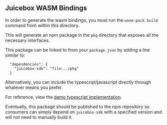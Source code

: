 ## Juicebox WASM Bindings

In order to generate the wasm bindings, you must run the `wasm-pack build` command from within this directory.

This will generate an npm package in the `pkg` directory that exposes all the necessary interfaces.

This package can be linked to from your `package.json` by adding a line similar to:
```
  "dependencies": {
    "juicebox-sdk": "file:../pkg"
  }
```

Alternatively, you can include the typescript/javascript directly through whatever means you prefer.

For reference, view the [demo typescript implementation](https://github.com/phantom/juicebox-sdk/tree/main/javascript/demo).

Eventually, this package should be published to the npm repository so consumers can simply depend on `juicebox-sdk` with a specified version and will not need to manually build it.
